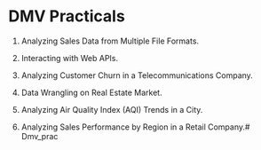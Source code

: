 # DMV Practicals

1. Analyzing Sales Data from Multiple File Formats.

2. Interacting with Web APIs.

3. Analyzing Customer Churn in a Telecommunications Company.

4. Data Wrangling on Real Estate Market.

5. Analyzing Air Quality Index (AQI) Trends in a City.

6. Analyzing Sales Performance by Region in a Retail Company.# Dmv_prac

